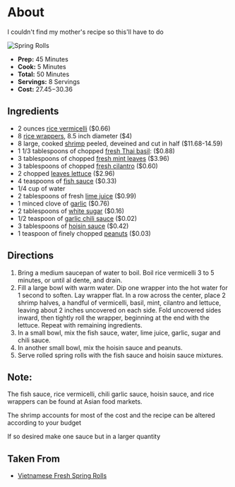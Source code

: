 # About

I couldn't find my mother's recipe so this'll have to do

![Spring Rolls](https://images.media-allrecipes.com/userphotos/720x405/5265636.jpg)

- **Prep:** 45 Minutes
- **Cook:** 5 Minutes
- **Total:** 50 Minutes
- **Servings:** 8 Servings
- **Cost:** $27.45-$30.36

## Ingredients
- 2 ounces [rice vermicelli](https://www.amazon.com/Vietnamese-Stick-vermicelli-Three-Ladies/dp/B00ADHM9WW?ref_=fsclp_pl_dp_1) ($0.66)
- 8 [rice wrappers](https://www.amazon.com/Tanisa-Organic-Spring-Paper-Wrapper/dp/B07KXPKRNK/ref=sr_1_1_sspa?crid=2RHJMN4O5TA7Q&keywords=rice+wrappers+for+spring+rolls&qid=1569415266&s=gateway&sprefix=rice+wr%2Caps%2C136&sr=8-1-spons&psc=1&spLa=ZW5jcnlwdGVkUXVhbGlmaWVyPUFTWFNGSlNZWkdFQUMmZW5jcnlwdGVkSWQ9QTA1MTc2NTgxTTBQSUdXV0cxTUdYJmVuY3J5cHRlZEFkSWQ9QTAyNzI2NzYxNzdMNE5RWTBLNkpVJndpZGdldE5hbWU9c3BfYXRmJmFjdGlvbj1jbGlja1JlZGlyZWN0JmRvTm90TG9nQ2xpY2s9dHJ1ZQ==), 8.5 inch diameter ($4)
- 8 large, cooked [shrimp](https://www.amazon.com/Sea-Best-Peeled-Deveined-Shrimp/dp/B00WB87NX6/ref=sr_1_1?keywords=large+shrimp&qid=1569415441&s=gateway&sr=8-1) peeled, deveined and cut in half ($11.68-14.59)
- 1 1/3 tablespoons of chopped [fresh Thai basil](https://www.amazon.com/Thai-Sweet-Basil-Fresh-Oz/dp/B00RA27OOQ/ref=sr_1_4?keywords=thai+basil&qid=1569415600&s=gateway&sr=8-4): ($0.88)
- 3 tablespoons of chopped [fresh mint leaves](https://www.amazon.com/Fresh-Mint-Leaves-3-oz/dp/B01EDDEPUK/ref=sr_1_11?keywords=mint+leaves&qid=1569415717&s=gateway&sr=8-11) ($3.96)
- 3 tablespoons of chopped [fresh cilantro](https://www.farmersdaughterherbs.com/price-list) ($0.60)
- 2 chopped [leaves lettuce](https://grocery.walmart.com/ip/Green-Leaf-Lettuce/51259368?wmlspartner=wlpa&selectedSellerId=0&wl13=2122&adid=22222222227062097368&wl0=&wl1=g&wl2=c&wl3=361057103489&wl4=pla-776656290882&wl5=9002030&wl6=&wl7=&wl8=&wl9=pla&wl10=120643079&wl11=local&wl12=51259368&veh=sem&gclid=EAIaIQobChMImoWf74Ts5AIVA4TICh2WCgNREAQYAiABEgJZ2vD_BwE) ($2.96)
- 4 teaspoons of [fish sauce](https://www.amazon.com/Squid-Brand-Fish-Sauce/dp/B0000CNU55/ref=sr_1_20_sspa?keywords=fish+sauce&qid=1569416804&s=gateway&sr=8-20-spons&psc=1&spLa=ZW5jcnlwdGVkUXVhbGlmaWVyPUFDQVA3NFQyQVZNU0ImZW5jcnlwdGVkSWQ9QTAxNzc1MTZNRDZGNExRR0gxRDcmZW5jcnlwdGVkQWRJZD1BMDI5NDMzMjI2QUVFQkdJQk8zTk4md2lkZ2V0TmFtZT1zcF9tdGYmYWN0aW9uPWNsaWNrUmVkaXJlY3QmZG9Ob3RMb2dDbGljaz10cnVl) ($0.33)
- 1/4 cup of water
- 2 tablespoons of fresh [lime juice](https://www.instacart.com/stop-shop/products/2677342-limes-each) ($0.99)
- 1 minced clove of [garlic](https://www.amazon.com/CALIFORNIA-SOFTNECK-PLANTING-GROWING-COUNTRY/dp/B01I216LPG/ref=sr_1_13?keywords=clove+of+garlic&qid=1569417127&s=gateway&sr=8-13) ($0.76)
- 2 tablespoons of [white sugar](https://www.amazon.com/Domino-Sugar-Granulated-4LB-Canister/dp/B00HJCXX24/ref=sr_1_1?keywords=white+sugar&qid=1569587993&s=gateway&sr=8-1) ($0.16)
- 1/2 teaspoon of [garlic chili sauce](https://www.amazon.com/Huy-Fong-Fresh-Chili-Garlic/dp/B01756BJGA/ref=sr_1_1?crid=2MAQKY53MDV9C&keywords=garlic+chili+sauce&qid=1569588106&s=gateway&sprefix=garlic+chi%2Caps%2C145&sr=8-1) ($0.02)
- 3 tablespoons of [hoisin sauce](https://www.amazon.com/Lee-Kum-Kee-Hoisin-Sauce/dp/B002ER9KEY/ref=sr_1_1?crid=25Z87FRXH6E6A&keywords=hoisin+sauce&qid=1569588320&s=gateway&sprefix=hoiso%2Caps%2C135&sr=8-1) ($0.42)
- 1 teaspoon of finely chopped [peanuts](https://www.amazon.com/Planters-Roasted-Peanuts-Ounce-Count/dp/B06XDNJXHW/ref=sr_1_5?keywords=peanuts&qid=1569588625&s=gateway&sr=8-5) ($0.03)

## Directions
1. Bring a medium saucepan of water to boil. Boil rice vermicelli 3 to 5 minutes, or until al dente, and drain.
2. Fill a large bowl with warm water. Dip one wrapper into the hot water for 1 second to soften. Lay wrapper flat. In a row across the center, place 2 shrimp halves, a handful of vermicelli, basil, mint, cilantro and lettuce, leaving about 2 inches uncovered on each side. Fold uncovered sides inward, then tightly roll the wrapper, beginning at the end with the lettuce. Repeat with remaining ingredients.
3. In a small bowl, mix the fish sauce, water, lime juice, garlic, sugar and chili sauce.
4. In another small bowl, mix the hoisin sauce and peanuts.
5. Serve rolled spring rolls with the fish sauce and hoisin sauce mixtures.

## Note:
The fish sauce, rice vermicelli, chili garlic sauce, hoisin sauce, and rice wrappers can be found at Asian food markets.

The shrimp accounts for most of the cost and the recipe can be altered according to your budget

If so desired make one sauce but in a larger quantity

## Taken From 
- [Vietnamese Fresh Spring Rolls](https://www.allrecipes.com/recipe/24239/vietnamese-fresh-spring-rolls/?internalSource=hub%20recipe&referringId=703&referringContentType=Recipe%20Hub&clickId=cardslot%206)
